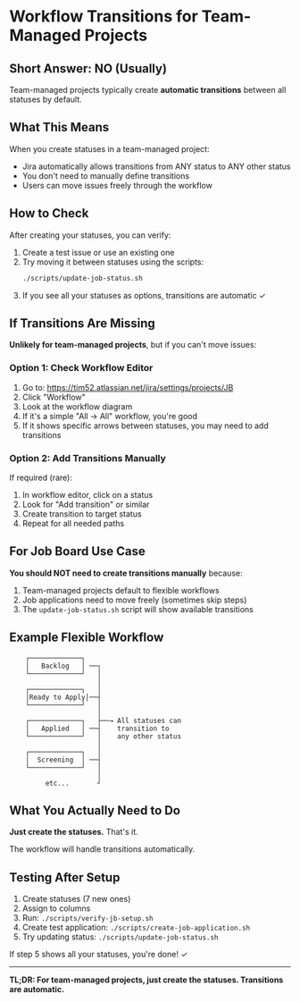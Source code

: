 # Workflow Transitions for Team-Managed Projects

## Short Answer: NO (Usually)

Team-managed projects typically create **automatic transitions** between all statuses by default.

## What This Means

When you create statuses in a team-managed project:
- Jira automatically allows transitions from ANY status to ANY other status
- You don't need to manually define transitions
- Users can move issues freely through the workflow

## How to Check

After creating your statuses, you can verify:

1. Create a test issue or use an existing one
2. Try moving it between statuses using the scripts:
   ```bash
   ./scripts/update-job-status.sh
   ```
3. If you see all your statuses as options, transitions are automatic ✓

## If Transitions Are Missing

**Unlikely for team-managed projects**, but if you can't move issues:

### Option 1: Check Workflow Editor
1. Go to: https://tim52.atlassian.net/jira/settings/projects/JB
2. Click "Workflow"
3. Look at the workflow diagram
4. If it's a simple "All → All" workflow, you're good
5. If it shows specific arrows between statuses, you may need to add transitions

### Option 2: Add Transitions Manually
If required (rare):
1. In workflow editor, click on a status
2. Look for "Add transition" or similar
3. Create transition to target status
4. Repeat for all needed paths

## For Job Board Use Case

**You should NOT need to create transitions manually** because:

1. Team-managed projects default to flexible workflows
2. Job applications need to move freely (sometimes skip steps)
3. The `update-job-status.sh` script will show available transitions

## Example Flexible Workflow

```
    ┌─────────────┐
    │   Backlog   │ ──┐
    └─────────────┘   │
                      │
    ┌─────────────┐   │
    │Ready to Apply│──┤
    └─────────────┘   │
                      │
    ┌─────────────┐   ├──→ All statuses can
    │   Applied   │ ──┤    transition to
    └─────────────┘   │    any other status
                      │
    ┌─────────────┐   │
    │  Screening  │ ──┤
    └─────────────┘   │
                      │
         etc...       ┘
```

## What You Actually Need to Do

**Just create the statuses.** That's it.

The workflow will handle transitions automatically.

## Testing After Setup

1. Create statuses (7 new ones)
2. Assign to columns
3. Run: `./scripts/verify-jb-setup.sh`
4. Create test application: `./scripts/create-job-application.sh`
5. Try updating status: `./scripts/update-job-status.sh`

If step 5 shows all your statuses, you're done! ✓

---

**TL;DR: For team-managed projects, just create the statuses. Transitions are automatic.**
